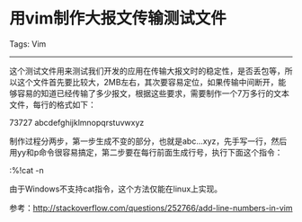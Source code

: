 # 用vim制作大报文传输测试文件
Tags: Vim

------

这个测试文件用来测试我们开发的应用在传输大报文时的稳定性，是否丢包等，所以这个文件首先要比较大，2MB左右，其次要容易定位，如果传输中间断开，能够容易的知道已经传输了多少报文，根据这些要求，需要制作一个7万多行的文本文件，每行的格式如下：

 73727  abcdefghijklmnopqrstuvwxyz

 

制作过程分两步，第一步生成不变的部分，也就是abc...xyz，先手写一行，然后用yy和p命令很容易搞定，第二步要在每行前面生成行号，执行下面这个指令：

 :%!cat -n

 

由于Windows不支持cat指令，这个方法仅能在linux上实现。

 

参考：http://stackoverflow.com/questions/252766/add-line-numbers-in-vim